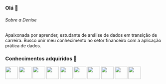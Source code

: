           
### Olá 👋

###### Sobre a Denise
Apaixonada por aprender, estudante de análise de dados em transição de carreira. Busco unir meu conhecimento no setor financeiro com a aplicação prática de dados.

### Conhecimentos adquiridos 🔭
<img loading="lazy" src="https://cdn.jsdelivr.net/gh/devicons/devicon@latest/icons/amazonwebservices/amazonwebservices-original-wordmark.svg" width="40" height="40/">
<img loading="lazy" src="https://cdn.jsdelivr.net/gh/devicons/devicon@latest/icons/git/git-original-wordmark.svg" width="40" height="40/">
<img loading="lazy" src="https://cdn.jsdelivr.net/gh/devicons/devicon@latest/icons/github/github-original-wordmark.svg" width="40" height="40/">
<img loading="lazy" src="https://cdn.jsdelivr.net/gh/devicons/devicon@latest/icons/json/json-original.svg" width="40" height="40/">
<img loading="lazy" src="https://cdn.jsdelivr.net/gh/devicons/devicon@latest/icons/kaggle/kaggle-original-wordmark.svg" width="40" height="40/">
<img loading="lazy" src="https://cdn.jsdelivr.net/gh/devicons/devicon@latest/icons/matplotlib/matplotlib-plain-wordmark.svg" width="40" height="40/">
<img loading="lazy" src="https://cdn.jsdelivr.net/gh/devicons/devicon@latest/icons/numpy/numpy-original-wordmark.svg" width="40" height="40/">
<img loading="lazy" src="https://cdn.jsdelivr.net/gh/devicons/devicon@latest/icons/pandas/pandas-original-wordmark.svg" width="40" height="40/">
<img loading="lazy" src="https://cdn.jsdelivr.net/gh/devicons/devicon@latest/icons/python/python-original-wordmark.svg" width="40" height="40/">
<img loading="lazy" src="https://cdn.jsdelivr.net/gh/devicons/devicon@latest/icons/sqldeveloper/sqldeveloper-original.svg" width="40" height="40/">
          
          
                    
                   
          
          
          
